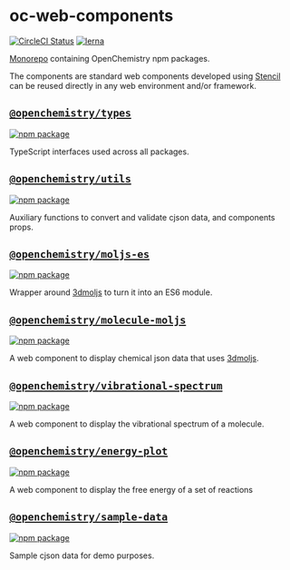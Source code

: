 # oc-web-components
[![CircleCI Status](https://circleci.com/gh/OpenChemistry/oc-web-components.svg?style=shield)](https://circleci.com/gh/OpenChemistry/oc-web-components)
[![lerna](https://img.shields.io/badge/maintained%20with-lerna-cc00ff.svg)](https://lernajs.io/)

[Monorepo](https://github.com/babel/babel/blob/master/doc/design/monorepo.md) containing OpenChemistry npm packages.

The components are standard web components developed using [Stencil](http://stenciljs.com) can be reused directly in any web environment and/or framework.

## [`@openchemistry/types`](https://github.com/OpenChemistry/oc-web-components/tree/master/packages/types)
[![npm package](https://img.shields.io/npm/v/@openchemistry/types.svg)](https://www.npmjs.com/package/@openchemistry/types)

TypeScript interfaces used across all packages.

## [`@openchemistry/utils`](https://github.com/OpenChemistry/oc-web-components/tree/master/packages/utils)
[![npm package](https://img.shields.io/npm/v/@openchemistry/utils.svg)](https://www.npmjs.com/package/@openchemistry/utils)

Auxiliary functions to convert and validate cjson data, and components props.

## [`@openchemistry/moljs-es`](https://github.com/OpenChemistry/oc-web-components/tree/master/packages/moljs-es)
[![npm package](https://img.shields.io/npm/v/@openchemistry/moljs-es.svg)](https://www.npmjs.com/package/@openchemistry/moljs-es)

Wrapper around [3dmoljs](https://github.com/3dmol/3Dmol.js) to turn it into an ES6 module.

## [`@openchemistry/molecule-moljs`](https://github.com/OpenChemistry/oc-web-components/tree/master/packages/molecule-moljs)
[![npm package](https://img.shields.io/npm/v/@openchemistry/molecule-moljs.svg)](https://www.npmjs.com/package/@openchemistry/molecule-moljs)

A web component to display chemical json data that uses [3dmoljs](https://github.com/3dmol/3Dmol.js).

## [`@openchemistry/vibrational-spectrum`](https://github.com/OpenChemistry/oc-web-components/tree/master/packages/vibrational-spectrum)
[![npm package](https://img.shields.io/npm/v/@openchemistry/vibrational-spectrum.svg)](https://www.npmjs.com/package/@openchemistry/vibrational-spectrum)

A web component to display the vibrational spectrum of a molecule.

## [`@openchemistry/energy-plot`](https://github.com/OpenChemistry/oc-web-components/tree/master/packages/energy-plot)
[![npm package](https://img.shields.io/npm/v/@openchemistry/energy-plot.svg)](https://www.npmjs.com/package/@openchemistry/energy-plot)

A web component to display the free energy of a set of reactions

## [`@openchemistry/sample-data`](https://github.com/OpenChemistry/oc-web-components/tree/master/packages/sample-data)
[![npm package](https://img.shields.io/npm/v/@openchemistry/sample-data.svg)](https://www.npmjs.com/package/@openchemistry/sample-data)

Sample cjson data for demo purposes.
